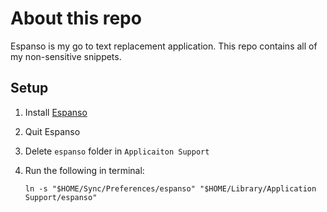 # About this repo
Espanso is my go to text replacement application.  This repo contains all of my non-sensitive snippets.
## Setup
1. Install [Espanso](https://espanso.org/)
2. Quit Espanso
3. Delete `espanso` folder in `Applicaiton Support`
4. Run the following in terminal:
 
    ```
    ln -s "$HOME/Sync/Preferences/espanso" "$HOME/Library/Application Support/espanso"
    ```